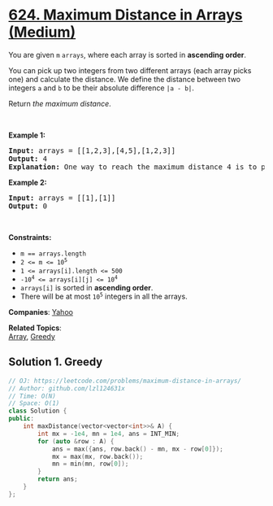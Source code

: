 # [624. Maximum Distance in Arrays (Medium)](https://leetcode.com/problems/maximum-distance-in-arrays)

<p>You are given <code>m</code> <code>arrays</code>, where each array is sorted in <strong>ascending order</strong>.</p>

<p>You can pick up two integers from two different arrays (each array picks one) and calculate the distance. We define the distance between two integers <code>a</code> and <code>b</code> to be their absolute difference <code>|a - b|</code>.</p>

<p>Return <em>the maximum distance</em>.</p>

<p>&nbsp;</p>
<p><strong class="example">Example 1:</strong></p>

<pre>
<strong>Input:</strong> arrays = [[1,2,3],[4,5],[1,2,3]]
<strong>Output:</strong> 4
<strong>Explanation:</strong> One way to reach the maximum distance 4 is to pick 1 in the first or third array and pick 5 in the second array.
</pre>

<p><strong class="example">Example 2:</strong></p>

<pre>
<strong>Input:</strong> arrays = [[1],[1]]
<strong>Output:</strong> 0
</pre>

<p>&nbsp;</p>
<p><strong>Constraints:</strong></p>

<ul>
	<li><code>m == arrays.length</code></li>
	<li><code>2 &lt;= m &lt;= 10<sup>5</sup></code></li>
	<li><code>1 &lt;= arrays[i].length &lt;= 500</code></li>
	<li><code>-10<sup>4</sup> &lt;= arrays[i][j] &lt;= 10<sup>4</sup></code></li>
	<li><code>arrays[i]</code> is sorted in <strong>ascending order</strong>.</li>
	<li>There will be at most <code>10<sup>5</sup></code> integers in all the arrays.</li>
</ul>


**Companies**:
[Yahoo](https://leetcode.com/company/yahoo)

**Related Topics**:  
[Array](https://leetcode.com/tag/array), [Greedy](https://leetcode.com/tag/greedy)

## Solution 1. Greedy

```cpp
// OJ: https://leetcode.com/problems/maximum-distance-in-arrays/
// Author: github.com/lzl124631x
// Time: O(N)
// Space: O(1)
class Solution {
public:
    int maxDistance(vector<vector<int>>& A) {
        int mx = -1e4, mn = 1e4, ans = INT_MIN;
        for (auto &row : A) {
            ans = max({ans, row.back() - mn, mx - row[0]});
            mx = max(mx, row.back());
            mn = min(mn, row[0]);
        }
        return ans;
    }
};
```